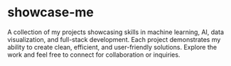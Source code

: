 # showcase-me
A collection of my projects showcasing skills in machine learning, AI, data visualization, and full-stack development. Each project demonstrates my ability to create clean, efficient, and user-friendly solutions. Explore the work and feel free to connect for collaboration or inquiries.
